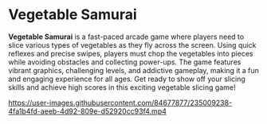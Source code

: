# Vegetable Samurai

**Vegetable Samurai** is a fast-paced arcade game where players need to slice various types of vegetables as they fly across the screen. Using quick reflexes and precise swipes, players must chop the vegetables into pieces while avoiding obstacles and collecting power-ups. The game features vibrant graphics, challenging levels, and addictive gameplay, making it a fun and engaging experience for all ages. Get ready to show off your slicing skills and achieve high scores in this exciting vegetable slicing game!



https://user-images.githubusercontent.com/84677877/235009238-4fa1b4fd-aeeb-4d92-809e-d52920cc93f4.mp4

